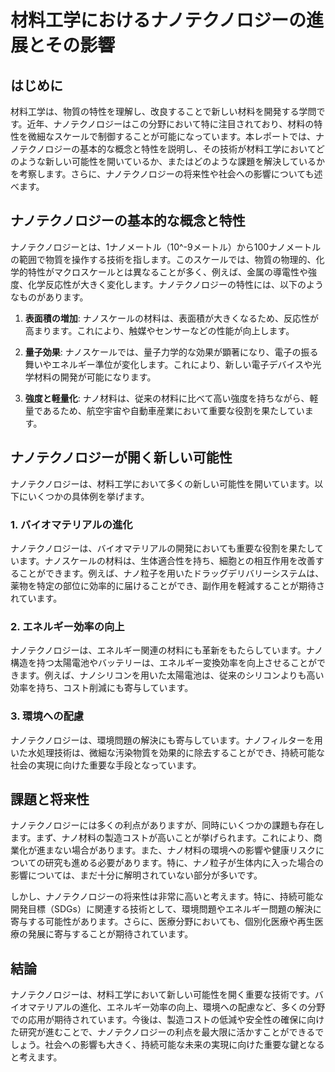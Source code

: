 # 材料工学におけるナノテクノロジーの進展とその影響

## はじめに

材料工学は、物質の特性を理解し、改良することで新しい材料を開発する学問です。近年、ナノテクノロジーはこの分野において特に注目されており、材料の特性を微細なスケールで制御することが可能になっています。本レポートでは、ナノテクノロジーの基本的な概念と特性を説明し、その技術が材料工学においてどのような新しい可能性を開いているか、またはどのような課題を解決しているかを考察します。さらに、ナノテクノロジーの将来性や社会への影響についても述べます。

## ナノテクノロジーの基本的な概念と特性

ナノテクノロジーとは、1ナノメートル（10^-9メートル）から100ナノメートルの範囲で物質を操作する技術を指します。このスケールでは、物質の物理的、化学的特性がマクロスケールとは異なることが多く、例えば、金属の導電性や強度、化学反応性が大きく変化します。ナノテクノロジーの特性には、以下のようなものがあります。

1. **表面積の増加**: ナノスケールの材料は、表面積が大きくなるため、反応性が高まります。これにより、触媒やセンサーなどの性能が向上します。
   
2. **量子効果**: ナノスケールでは、量子力学的な効果が顕著になり、電子の振る舞いやエネルギー準位が変化します。これにより、新しい電子デバイスや光学材料の開発が可能になります。

3. **強度と軽量化**: ナノ材料は、従来の材料に比べて高い強度を持ちながら、軽量であるため、航空宇宙や自動車産業において重要な役割を果たしています。

## ナノテクノロジーが開く新しい可能性

ナノテクノロジーは、材料工学において多くの新しい可能性を開いています。以下にいくつかの具体例を挙げます。

### 1. バイオマテリアルの進化

ナノテクノロジーは、バイオマテリアルの開発においても重要な役割を果たしています。ナノスケールの材料は、生体適合性を持ち、細胞との相互作用を改善することができます。例えば、ナノ粒子を用いたドラッグデリバリーシステムは、薬物を特定の部位に効率的に届けることができ、副作用を軽減することが期待されています。

### 2. エネルギー効率の向上

ナノテクノロジーは、エネルギー関連の材料にも革新をもたらしています。ナノ構造を持つ太陽電池やバッテリーは、エネルギー変換効率を向上させることができます。例えば、ナノシリコンを用いた太陽電池は、従来のシリコンよりも高い効率を持ち、コスト削減にも寄与しています。

### 3. 環境への配慮

ナノテクノロジーは、環境問題の解決にも寄与しています。ナノフィルターを用いた水処理技術は、微細な汚染物質を効果的に除去することができ、持続可能な社会の実現に向けた重要な手段となっています。

## 課題と将来性

ナノテクノロジーには多くの利点がありますが、同時にいくつかの課題も存在します。まず、ナノ材料の製造コストが高いことが挙げられます。これにより、商業化が進まない場合があります。また、ナノ材料の環境への影響や健康リスクについての研究も進める必要があります。特に、ナノ粒子が生体内に入った場合の影響については、まだ十分に解明されていない部分が多いです。

しかし、ナノテクノロジーの将来性は非常に高いと考えます。特に、持続可能な開発目標（SDGs）に関連する技術として、環境問題やエネルギー問題の解決に寄与する可能性があります。さらに、医療分野においても、個別化医療や再生医療の発展に寄与することが期待されています。

## 結論

ナノテクノロジーは、材料工学において新しい可能性を開く重要な技術です。バイオマテリアルの進化、エネルギー効率の向上、環境への配慮など、多くの分野での応用が期待されています。今後は、製造コストの低減や安全性の確保に向けた研究が進むことで、ナノテクノロジーの利点を最大限に活かすことができるでしょう。社会への影響も大きく、持続可能な未来の実現に向けた重要な鍵となると考えます。